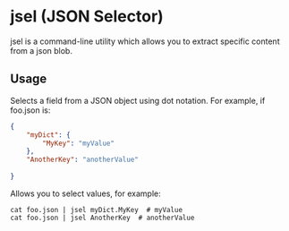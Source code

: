 # jsel (JSON Selector)

jsel is a command-line utility which allows you to extract specific content from a json blob.

## Usage 

Selects a field from a JSON object using dot notation. For example, if
foo.json is:

```json
{
    "myDict": {
        "MyKey": "myValue"
    },
    "AnotherKey": "anotherValue"
    
}
```

Allows you to select values, for example:

```
cat foo.json | jsel myDict.MyKey  # myValue
cat foo.json | jsel AnotherKey  # anotherValue
```

